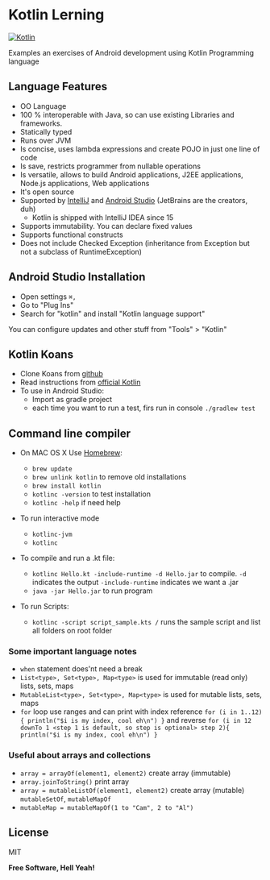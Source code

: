 # Kotlin Lerning

[![Kotlin](https://koenig-media.raywenderlich.com/uploads/2016/07/Kotlin-feature-250x250.png)](https://kotlinlang.org/)

Examples an exercises of Android development using Kotlin Programming language

## Language Features

  - OO Language
  - 100 % interoperable with Java, so can use existing Libraries and frameworks.
  - Statically typed
  - Runs over JVM
  - Is concise, uses lambda expressions and create POJO in just one line of code
  - Is save, restricts programmer from nullable operations
  - Is versatile, allows to build Android applications, J2EE applications, Node.js applications, Web applications
  - It's open source
  - Supported by [IntelliJ](https://www.jetbrains.com/idea/) and [Android Studio](https://developer.android.com/studio/index.html) (JetBrains are the creators, duh)
    - Kotlin is shipped with IntelliJ IDEA since 15
  - Supports immutability. You can declare fixed values
  - Supports functional constructs
  - Does not include Checked Exception (inheritance from Exception but not a subclass of RuntimeException)

## Android Studio Installation

  - Open settings `⌘,`
  - Go to "Plug Ins"
  - Search for "kotlin" and install "Kotlin language support"

  You can configure updates and other stuff from "Tools" > "Kotlin"

## Kotlin Koans

  - Clone Koans from [github](https://github.com/Kotlin/kotlin-koans )
  - Read instructions from [official Kotlin](https://kotlinlang.org/docs/tutorials/koans.html)
  - To use in Android Studio:
    - Import as gradle project
    - each time you want to run a test, firs run in console `./gradlew test`

## Command line compiler

  - On MAC OS X Use [Homebrew](https://brew.sh/):
    - `brew update`
    - `brew unlink kotlin` to remove old installations
    - `brew install kotlin`
    - `kotlinc -version` to test installation
    - `kotlinc -help` if need help

  - To run interactive mode
    - `kotlinc-jvm`
    - `kotlinc`

  - To compile and run a .kt file:
    - `kotlinc Hello.kt -include-runtime -d Hello.jar` to compile. `-d` indicates the output `-include-runtime` indicates we want a .jar
    - `java -jar Hello.jar` to run program

  - To run Scripts:
    - `kotlinc -script script_sample.kts /` runs the sample script and list all folders on root folder

### Some important language notes
- `when` statement does'nt need a break
- `List<type>, Set<type>, Map<type>` is used for immutable (read only) lists, sets, maps
- `MutableList<type>, Set<type>, Map<type>` is used for mutable lists, sets, maps
- `for` loop use ranges and can print with index reference
``
for (i in 1..12){
    println("$i is my index, cool eh\n")
}
``
and reverse
``
for (i in 12 downTo 1 <step 1 is default, so step is optional> step 2){
    println("$i is my index, cool eh\n")
}
``

### Useful about arrays and collections
- `array = arrayOf(element1, element2)` create array (immutable)
- `array.joinToString()` print array
- `array = mutableListOf(element1, element2)` create array (mutable) `mutableSetOf`, `mutableMapOf`
- `mutableMap = mutableMapOf(1 to "Cam", 2 to "Al")`

License
----

MIT


**Free Software, Hell Yeah!**
